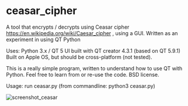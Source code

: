 # ceasar_cipher
A tool that encrypts / decrypts using Ceasar cipher https://en.wikipedia.org/wiki/Caesar_cipher , using a GUI. Written as an experiment in using QT Python 

Uses: Python 3.x / QT 5
UI built with QT creator 4.3.1 (based on QT 5.9.1)
Built on Apple OS, but should be cross-platform (not tested).

This is a really simple program, written to understand how to use QT with Python. 
Feel free to learn from or re-use the code. 
BSD license.

Usage: run ceasar.py  (from commandline: python3 ceasar.py)

![screenshot_ceasar](https://user-images.githubusercontent.com/720297/28752958-5363b74e-752b-11e7-89cd-cd8a73c25a25.png)

